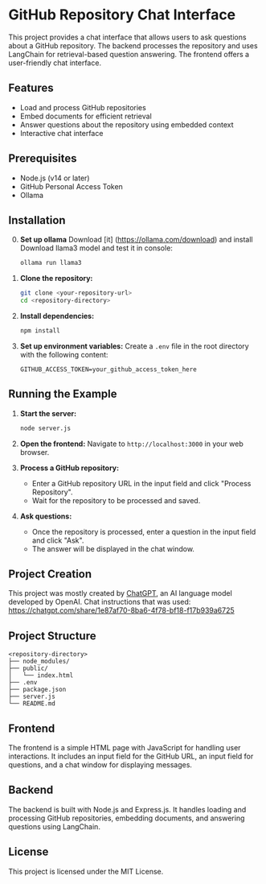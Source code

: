 # GitHub Repository Chat Interface

This project provides a chat interface that allows users to ask questions about a GitHub repository. The backend processes the repository and uses LangChain for retrieval-based question answering. The frontend offers a user-friendly chat interface.

## Features

- Load and process GitHub repositories
- Embed documents for efficient retrieval
- Answer questions about the repository using embedded context
- Interactive chat interface

## Prerequisites

- Node.js (v14 or later)
- GitHub Personal Access Token
- Ollama

## Installation
0. **Set up ollama**
   Download [it] (https://ollama.com/download) and install
   Download llama3 model and test it in console:
   ```sh
   ollama run llama3
   ```

1. **Clone the repository:**
   ```sh
   git clone <your-repository-url>
   cd <repository-directory>
   ```

2. **Install dependencies:**
   ```sh
   npm install
   ```

3. **Set up environment variables:**
   Create a `.env` file in the root directory with the following content:
   ```plaintext
   GITHUB_ACCESS_TOKEN=your_github_access_token_here
   ```

## Running the Example

1. **Start the server:**
   ```sh
   node server.js
   ```

2. **Open the frontend:**
   Navigate to `http://localhost:3000` in your web browser.

3. **Process a GitHub repository:**
   - Enter a GitHub repository URL in the input field and click "Process Repository".
   - Wait for the repository to be processed and saved.

4. **Ask questions:**
   - Once the repository is processed, enter a question in the input field and click "Ask".
   - The answer will be displayed in the chat window.

## Project Creation

This project was mostly created by [ChatGPT](https://chat.openai.com/), an AI language model developed by OpenAI.
Chat instructions that was used: https://chatgpt.com/share/1e87af70-8ba6-4f78-bf18-f17b939a6725

## Project Structure

```
<repository-directory>
├── node_modules/
├── public/
│   └── index.html
├── .env
├── package.json
├── server.js
└── README.md
```

## Frontend

The frontend is a simple HTML page with JavaScript for handling user interactions. It includes an input field for the GitHub URL, an input field for questions, and a chat window for displaying messages.

## Backend

The backend is built with Node.js and Express.js. It handles loading and processing GitHub repositories, embedding documents, and answering questions using LangChain.

## License

This project is licensed under the MIT License.
